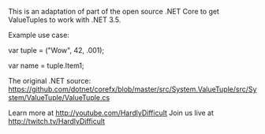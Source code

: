 This is an adaptation of part of the open source .NET Core 
to get ValueTuples to work with .NET 3.5.


Example use case:

var tuple = ("Wow", 42, .001);

var name = tuple.Item1;





The original .NET source: 
https://github.com/dotnet/corefx/blob/master/src/System.ValueTuple/src/System/ValueTuple/ValueTuple.cs

Learn more at http://youtube.com/HardlyDifficult
Join us live at http://twitch.tv/HardlyDifficult 